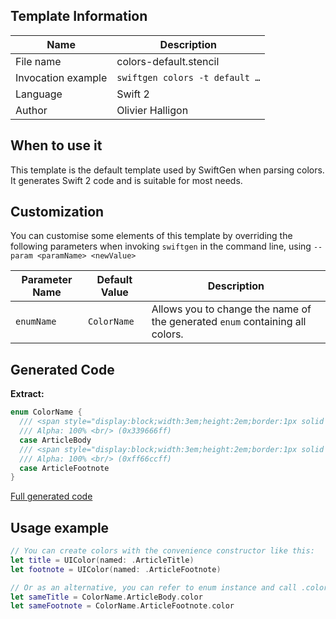 ## Template Information

| Name      | Description       |
| --------- | ----------------- |
| File name | colors-default.stencil |
| Invocation example | `swiftgen colors -t default …` |
| Language | Swift 2 |
| Author | Olivier Halligon |

## When to use it

This template is the default template used by SwiftGen when parsing colors.
It generates Swift 2 code and is suitable for most needs.

## Customization

You can customise some elements of this template by overriding the following parameters when invoking `swiftgen` in the command line, using `--param <paramName> <newValue>`

| Parameter Name | Default Value | Description |
| -------------- | ------------- | ----------- |
| `enumName` | `ColorName` | Allows you to change the name of the generated `enum` containing all colors. |

## Generated Code

**Extract:**

```swift
enum ColorName {
  /// <span style="display:block;width:3em;height:2em;border:1px solid black;background:#339666"></span>
  /// Alpha: 100% <br/> (0x339666ff)
  case ArticleBody
  /// <span style="display:block;width:3em;height:2em;border:1px solid black;background:#ff66cc"></span>
  /// Alpha: 100% <br/> (0xff66ccff)
  case ArticleFootnote
}
```

[Full generated code](https://github.com/SwiftGen/templates/blob/master/Tests/Expected/Colors/default-context-defaults.swift)

## Usage example

```swift
// You can create colors with the convenience constructor like this:
let title = UIColor(named: .ArticleTitle)
let footnote = UIColor(named: .ArticleFootnote)

// Or as an alternative, you can refer to enum instance and call .color on it:
let sameTitle = ColorName.ArticleBody.color
let sameFootnote = ColorName.ArticleFootnote.color
```
